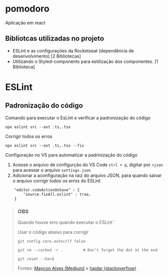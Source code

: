# pomodoro

Aplicação em react

## Bibliotcas utilizadas no projeto

* ESLint e as configurações da Rocketseat (dependência de desenvolvimento) [2 Bibliotecas]
* Utilizando o Styled-components para estilização dos componentes. [1 Biblioteca]

# ESLint

## Padronização do código

Comando para executar o EsLint e verificar a padronização do código

```
npx eslint src --ext .ts,.tsx
```
Corrigir todos os erros
```
npx eslint src --ext .ts,.tsx --fix
```

Configuração no VS para automatizar a padrinização do código

1. Acesse o arquivo de configurção do VS Code `ctrl + p`, digitar por `>json` para acessar o arquivo `settings.json`
2. Adicionar a aconfiguração na raiz do arquivo JSON, para quando salvar o arquivo corrigir todos os erros do ESLint  

```
    "editor.codeActionOnSave" : {
        "source.fixAll.eslint" : true,
    }
```

>### OBS
> Quando houve erro quando executar o ESLint``
>
>Usar o código abaixo para corrigir
>```
>git config core.autocrlf false
>
>git rm --cached -r .         # Don’t forget the dot at the end
>
>git reset --hard
>``` 
>
>Fontes: [Maycon Alves (Medium)](https://mayconbalves.medium.com/resolvendo-erro-delete-cr-prettier-prettier-em-projetos-react-897dac9504ea) e [haidar (stackoverflow)](https://stackoverflow.com/questions/48692741/how-can-i-make-all-line-endings-eols-in-all-files-in-visual-studio-code-unix)
